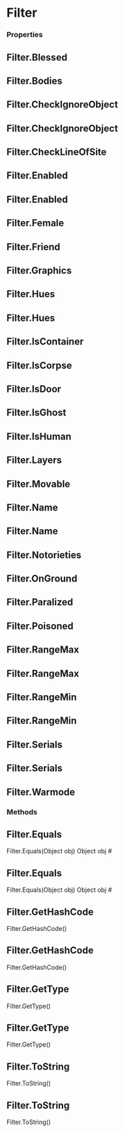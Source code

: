# Filter    

### Properties  
## Filter.Blessed
## Filter.Bodies
## Filter.CheckIgnoreObject
## Filter.CheckIgnoreObject
## Filter.CheckLineOfSite
## Filter.Enabled
## Filter.Enabled
## Filter.Female
## Filter.Friend
## Filter.Graphics
## Filter.Hues
## Filter.Hues
## Filter.IsContainer
## Filter.IsCorpse
## Filter.IsDoor
## Filter.IsGhost
## Filter.IsHuman
## Filter.Layers
## Filter.Movable
## Filter.Name
## Filter.Name
## Filter.Notorieties
## Filter.OnGround
## Filter.Paralized
## Filter.Poisoned
## Filter.RangeMax
## Filter.RangeMax
## Filter.RangeMin
## Filter.RangeMin
## Filter.Serials
## Filter.Serials
## Filter.Warmode 
### Methods  
## Filter.Equals
Filter.Equals(Object obj)
        Object obj #
## Filter.Equals
Filter.Equals(Object obj)
        Object obj #
## Filter.GetHashCode
Filter.GetHashCode()
## Filter.GetHashCode
Filter.GetHashCode()
## Filter.GetType
Filter.GetType()
## Filter.GetType
Filter.GetType()
## Filter.ToString
Filter.ToString()
## Filter.ToString
Filter.ToString()
